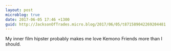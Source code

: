 ```yaml
---
layout: post
microblog: true
date: 2017-06-05 17:46 +1300
guid: http://JacksonOfTrades.micro.blog/2017/06/05/t871589042269204481.html
---
```

My inner film hipster probably makes me love Kemono Friends more than I should.
